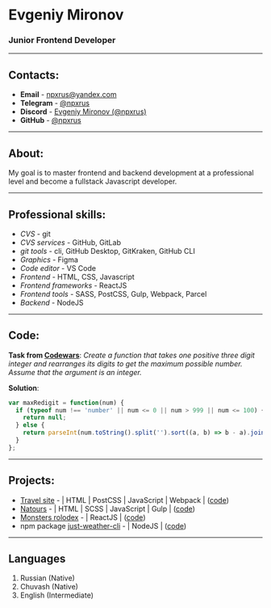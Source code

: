 # Evgeniy Mironov
### Junior Frontend Developer
---

## Contacts:
- **Email** - [npxrus@yandex.com](mailto:npxrus@yandex.com)
- **Telegram** - [@npxrus](https://t.me/npxrus)
- **Discord** - [Evgeniy Mironov (@npxrus)](https://discordapp.com/users/811575543115022396/)
- **GitHub** - [@npxrus](https://github.com/npxrus)
---

## About:
My goal is to master frontend and backend development at a professional level and become a fullstack Javascript developer.

---

## Professional skills:
- *CVS* - git
- *CVS services* - GitHub, GitLab
- *git tools* - cli, GitHub Desktop, GitKraken, GitHub CLI
- *Graphics* - Figma
- *Code editor* - VS Code
- *Frontend* - HTML, CSS, Javascript
- *Frontend frameworks* - ReactJS
- *Frontend tools* - SASS, PostCSS, Gulp, Webpack, Parcel
- *Backend* - NodeJS

---

## Code:
**Task from [Codewars](https://www.codewars.com/kata/563700da1ac8be8f1e0000dc)**: *Create a function that takes one positive three digit integer and rearranges its digits to get the maximum possible number. Assume that the argument is an integer.*

**Solution**:
```js
var maxRedigit = function(num) {
  if (typeof num !== 'number' || num <= 0 || num > 999 || num <= 100) {
    return null;
  } else {
    return parseInt(num.toString().split('').sort((a, b) => b - a).join(''));
  }
};
```

---

## Projects:

- [Travel site](https://npxrus.github.io/travel-site/) - | HTML | PostCSS | JavaScript | Webpack | ([code](https://github.com/npxrus/travel-site))
- [Natours](https://npxrus.github.io/Natours/) - | HTML | SCSS | JavaScript | Gulp | ([code](https://github.com/npxrus/Natours))
- [Monsters rolodex](https://npxrus.github.io/monsters-rolodex/) - | ReactJS | ([code](https://github.com/npxrus/monsters-rolodex))
- npm package [just-weather-cli](https://www.npmjs.com/package/just-weather-cli) - | NodeJS | ([code](https://github.com/npxrus/simple-weather-cli))

---

## Languages
1. Russian (Native)
1. Chuvash (Native)
1. English (Intermediate)